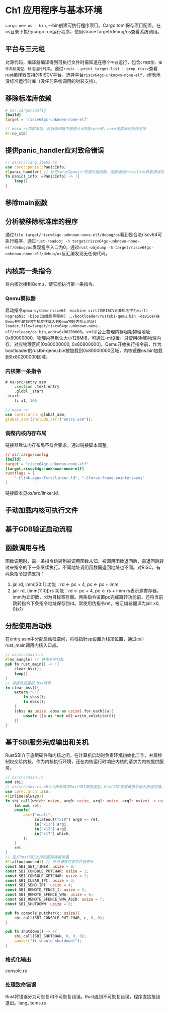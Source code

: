 # Ch1 应用程序与基本环境
`cargo new os --bin`, --bin创建可执行程序项目。Cargo.toml保存项目配置。在os目录下执行cargo run运行程序，使用strace target/debug/os查看系统调用。
## 平台与三元组
对源代码，编译器编译得到可执行文件时需知道在哪个`平台`运行，包含`CPU类型、操作系统类型、标准运行时库`。通过`rustc --print target-list | grep riscv`查看rust编译器支持的RISCV平台。选择平台`riscv64gc-unknown-none-elf`，elf表示没标准运行时库（没任何系统调用的封装支持）。
## 移除标准库依赖
```conf
# os/.cargo/config
[build]
target = 'riscv64gc-unknown-none-elf'
```
```rust
// main.rs顶部添加，告诉编译器不使用std而是core库，core无需操作系统支持
#![no_std]
```
## 提供panic_handler应对致命错误
```rust
// os/src/lang_items.rs
use core::panic::PanicInfo;
#[panic_handler] // 标记core中panic!宏需对接函数。函数通过PanicInfo获取错误信息。
fn panic(_info: &PanicInfo) -> !{
    loop{}
}
```
## 移除main函数
## 分析被移除标准库的程序
通过`file target/riscv64gc-unknown-none-elf/debug/os`看到是合法riscv64可执行程序，通过`rust-readobj -h target/riscv64gc-unknown-none-elf/debug/os`发现程序入口为0。通过`rust-objdump -S target/riscv64gc-unknown-none-elf/debug/os`反汇编发现无任何代码。

## 内核第一条指令
将内核对接到Qemu，使它能执行第一条指令。
### Qemu模拟器
启动指令`qemu-system-riscv64 -machine virt(将RISCV计算机名字为virt) -nographic -bios(加载引导程序) ../bootloader/rustsbi-qemu.bin -device(在Qemu开机前将宿主机文件载入到Qemu物理内存上地址) loader,file=target/riscv64gc-unknown-none-elf/release/os.bin,addr=0x80200000`，virt平台上物理内存起始物理地址0x80000000，物理内存默认大小128MiB，可通过-m设置。只使用8MiB物理内存，对应物理区间[0x80000000, 0x80800000]。Qemu开始执行指令前，作为bootloader的rustbi-qemu.bin被加载到0x80000000区域，内核镜像os.bin加载到0x80200000区域。
### 内核第一条指令
```asm
# os/src/entry.asm
    .section .text.entry
    .globl _start
_start:
    li x1, 100 
```
```rust
// main.rs
use core::arch::global_asm;
global_asm!(include_str!("entry.asm"));
```
### 调整内核内存布局
链接器默认内存布局不符合要求，通过链接脚本调整。
```conf
// os/.cargo/config
[build]
target = "riscv64gc-unknown-none-elf"
[target.riscv64gc-unknown-none-elf]
rustflags = [
    "-Clink-age=-Tsrc/linker.ld", "-Cforce-frame-pointers=yes"
]
```
链接脚本见os/src/linker.ld。
## 手动加载内核可执行文件
## 基于GDB验证启动流程
## 函数调用与栈
函数调用时，需一条指令跳转到被调用函数未知，被调用函数返回后，需返回跳转过来指令的下一条继续执行。不同地址调用函数需返回地址也不同。对RISC，有两条指令提供支持：
1. jal rd, imm[20:1]      功能：rd <- pc + 4, pc <- pc + imm
2. jalr rd, (imm[11:0])rs 功能：rd <- pc + 4, pc <- rs + imm
rs表示源寄存器，imm为立即数，rd为目标寄存器。两条指令设置pc完成跳转功能前，还将当前跳转指令下条指令地址保存到rd。常使用伪指令ret，被汇编器翻译为jalr x0, 0(x1)
## 分配使用启动栈
在entry.asm中分配启动栈空间，将栈指针sp设置为栈顶位置，通过call rust_main调用内核入口点。
```rust
// os/src/main.rs
#[no_mangle] // 避免名字打乱
pub fn rust_main() -> !{
    clear_bss();
    loop{}
}
// 将全局变量段.bss清零
fn clear_bss(){
    extern "C"{
        fn sbss();
        fn ebss();
    }
    (sbss as usize..ebss as usize).for_each(|a|{
        unsafe {(a as *mut u8).write_volatile(0)}
    })
}
```

## 基于SBI服务完成输出和关机
RustSBI介于底层硬件和内核之间，在计算机启动时负责环境初始化工作，并肩控制权交给内核。作为内核执行环境，还在内核运行时响应内核的请求为内核提供服务。
```rust
// os/src/main.rs
mod sbi;
// os/src/sbi.rs,which表示请求RustSBI服务类型，RustSBI完成请求后给内核返回值。
use core::arch::asm;
#[inline(always)]
fn sbi_call(which: usize, arg0: usize, arg1: usize, arg2: usize) -> usize{
    let mut ret;
    unsafe{
        asm!("ecall", 
             inlateout("x10") arg0 => ret,
             in("x11") arg1,
             in("x12") arg2,
             in("x17") which,
        );
    }
    ret
}
// 定义RustSBI支持的服务类型常量
#![allow(unused)] // 此行请放在该文件最开头
const SBI_SET_TIMER: usize = 0;
const SBI_CONSOLE_PUTCHAR: usize = 1;
const SBI_CONSOLE_GETCHAR: usize = 2;
const SBI_CLEAR_IPI: usize = 3;
const SBI_SEND_IPI: usize = 4;
const SBI_REMOTE_FENCE_I: usize = 5;
const SBI_REMOTE_SFENCE_VMA: usize = 6;
const SBI_REMOTE_SFENCE_VMA_ASID: usize = 7;
const SBI_SHUTDOWN: usize = 8;

pub fn console_putchar(c: usize){
    sbi_call(SBI_CONSOLE_PUT_CHAR, c, 0, 0);
}

pub fn shutdown() -> !{
    sbi_call(SBI_SHUTDOWN, 0, 0, 0);
    panic!("It should shutdown!");
}
```
### 格式化输出
console.rs
### 处理致命错误
Rust将错误分为可恢复和不可恢复错误。Rust遇到不可恢复错误，程序直接报错退出。lang_items.rs